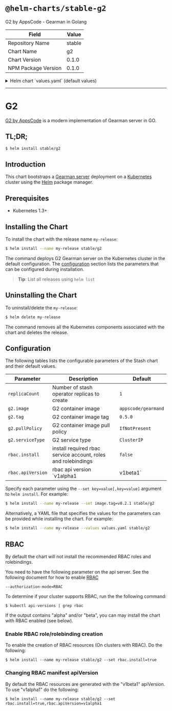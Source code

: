 # `@helm-charts/stable-g2`

G2 by AppsCode - Gearman in Golang

| Field               | Value  |
| ------------------- | ------ |
| Repository Name     | stable |
| Chart Name          | g2     |
| Chart Version       | 0.1.0  |
| NPM Package Version | 0.1.0  |

<details>

<summary>Helm chart `values.yaml` (default values)</summary>

```yaml
replicaCount: 1
g2:
  image: appscode/gearmand
  pullPolicy: IfNotPresent
  tag: 0.5.0
  serviceType: ClusterIP
rbac:
  install: false
  apiVersion: v1beta1
```

</details>

---

# G2

[G2 by AppsCode](https://github.com/appscode/g2) is a modern implementation of Gearman server in GO.

## TL;DR;

```bash
$ helm install stable/g2
```

## Introduction

This chart bootstraps a [Gearman server](https://github.com/appscode/g2) deployment on a [Kubernetes](http://kubernetes.io) cluster using the [Helm](https://helm.sh) package manager.

## Prerequisites

- Kubernetes 1.3+

## Installing the Chart

To install the chart with the release name `my-release`:

```bash
$ helm install --name my-release stable/g2
```

The command deploys G2 Gearman server on the Kubernetes cluster in the default configuration. The [configuration](#configuration) section lists the parameters that can be configured during installation.

> **Tip**: List all releases using `helm list`

## Uninstalling the Chart

To uninstall/delete the `my-release`:

```bash
$ helm delete my-release
```

The command removes all the Kubernetes components associated with the chart and deletes the release.

## Configuration

The following tables lists the configurable parameters of the Stash chart and their default values.

| Parameter         | Description                                                   | Default             |
| ----------------- | ------------------------------------------------------------- | ------------------- |
| `replicaCount`    | Number of stash operator replicas to create                   | `1`                 |
| `g2.image`        | G2 container image                                            | `appscode/gearmand` |
| `g2.tag`          | G2 container image tag                                        | `0.5.0`             |
| `g2.pullPolicy`   | G2 container image pull policy                                | `IfNotPresent`      |
| `g2.serviceType`  | G2 service type                                               | `ClusterIP`         |
| `rbac.install`    | install required rbac service account, roles and rolebindings | `false`             |
| `rbac.apiVersion` | rbac api version `v1alpha1|v1beta1`                           | `v1beta1`           |

Specify each parameter using the `--set key=value[,key=value]` argument to `helm install`. For example:

```bash
$ helm install --name my-release --set image.tag=v0.2.1 stable/g2
```

Alternatively, a YAML file that specifies the values for the parameters can be provided while
installing the chart. For example:

```bash
$ helm install --name my-release --values values.yaml stable/g2
```

## RBAC

By default the chart will not install the recommended RBAC roles and rolebindings.

You need to have the following parameter on the api server. See the following document for how to enable [RBAC](https://kubernetes.io/docs/admin/authorization/rbac/)

```
--authorization-mode=RBAC
```

To determine if your cluster supports RBAC, run the the following command:

```console
$ kubectl api-versions | grep rbac
```

If the output contains "alpha" and/or "beta", you can may install the chart with RBAC enabled (see below).

### Enable RBAC role/rolebinding creation

To enable the creation of RBAC resources (On clusters with RBAC). Do the following:

```console
$ helm install --name my-release stable/g2 --set rbac.install=true
```

### Changing RBAC manifest apiVersion

By default the RBAC resources are generated with the "v1beta1" apiVersion. To use "v1alpha1" do the following:

```console
$ helm install --name my-release stable/g2 --set rbac.install=true,rbac.apiVersion=v1alpha1
```
